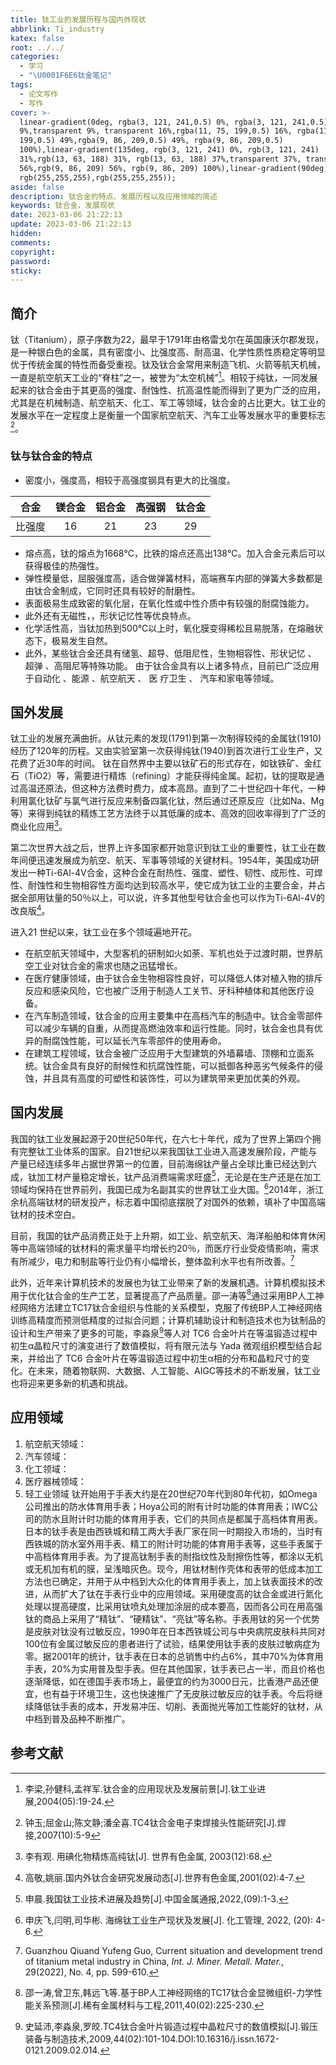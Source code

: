 ```yaml
---
title: 钛工业的发展历程与国内外现状
abbrlink: Ti_industry
katex: false
root: ../../
categories:
  - 学习
  - "\U0001F6E6钛金笔记"
tags:
  - 论文写作
  - 写作
cover: >-
  linear-gradient(0deg, rgba(3, 121, 241,0.5) 0%, rgba(3, 121, 241,0.5)
  9%,transparent 9%, transparent 16%,rgba(11, 75, 199,0.5) 16%, rgba(11, 75,
  199,0.5) 49%,rgba(9, 86, 209,0.5) 49%, rgba(9, 86, 209,0.5)
  100%),linear-gradient(135deg, rgb(3, 121, 241) 0%, rgb(3, 121, 241)
  31%,rgb(13, 63, 188) 31%, rgb(13, 63, 188) 37%,transparent 37%, transparent
  56%,rgb(9, 86, 209) 56%, rgb(9, 86, 209) 100%),linear-gradient(90deg,
  rgb(255,255,255),rgb(255,255,255));
aside: false
description: 钛合金的特点、发展历程以及应用领域的简述
keywords: 钛合金，发展现状
date: 2023-03-06 21:22:13
update: 2023-03-06 21:22:13
hidden:
comments:
copyright:
password:
sticky:
---
```


## 简介

钛（Titanium），原子序数为22，最早于1791年由格雷戈尔在英国康沃尔郡发现，是一种银白色的金属，具有密度小、比强度高、耐高温、化学性质性质稳定等明显优于传统金属的特性而备受重视。钛及钛合金常用来制造飞机、火箭等航天机械，一直是航空航天工业的“脊柱”之一，被誉为“太空机械”[^3]。相较于纯钛，一同发展起来的钛合金由于其更高的强度、耐蚀性、抗高温性能而得到了更为广泛的应用，尤其是在机械制造、航空航天、化工、军工等领域，钛合金的占比更大。钛工业的发展水平在一定程度上是衡量一个国家航空航天、汽车工业等发展水平的重要标志[^4]。
### 钛与钛合金的特点
- 密度小，强度高，相较于高强度钢具有更大的比强度。

|  合金  | 镁合金 | 铝合金 | 高强钢 | 钛合金 |
|:------:|:------:|:------:|:------:|:------:|
| 比强度 |   16   |   21   |   23   |   29   |

- 熔点高，钛的熔点为1668℃，比铁的熔点还高出138℃。加入合金元素后可以获得极佳的热强性。
- 弹性模量低，屈服强度高，适合做弹簧材料，高端赛车内部的弹簧大多数都是由钛合金制成，它同时还具有较好的耐磨性。
- 表面极易生成致密的氧化层，在氧化性或中性介质中有较强的耐腐蚀能力。
- 此外还有无磁性，，形状记忆性等优良特点。
- 化学活性高，当钛加热到500℃以上时，氧化膜变得稀松且易脱落，在熔融状态下，极易发生自然。
- 此外，某些钛合金还具有储氢、超导、低阻尼性，生物相容性、形状记忆 、 超弹 、高阻尼等特殊功能。
由于钛合金具有以上诸多特点，目前已广泛应用于自动化 、能源 、航空航天 、 医
疗卫生 、 汽车和家电等领域。
## 国外发展
钛工业的发展充满曲折。从钛元素的发现(1791)到第一次制得较纯的金属钛(1910)经历了120年的历程。又由实验室第一次获得纯钛(1940)到首次进行工业生产，又花费了近30年的时间。
钛在自然界中主要以钛矿石的形式存在，如钛铁矿、金红石（TiO2）等，需要进行精炼（refining）才能获得纯金属。起初，钛的提取是通过高温还原法，但这种方法费时费力，成本高昂。直到了二十世纪四十年代，一种利用氯化钛矿与氯气进行反应来制备四氯化钛，然后通过还原反应（比如Na、Mg等）来得到纯钛的精炼工艺方法终于以其低廉的成本、高效的回收率得到了广泛的商业化应用[^1]。

第二次世界大战之后，世界上许多国家都开始意识到钛工业的重要性，钛工业在数年间便迅速发展成为航空、航天、军事等领域的关键材料。1954年，美国成功研发出一种Ti-6Al-4V合金，这种合金在耐热性、强度、塑性、韧性、成形性、可焊性、耐蚀性和生物相容性方面均达到较高水平，使它成为钛工业的主要合金，并占据全部用钛量的50％以上，可以说，许多其他型号钛合金也可以作为Ti-6Al-4V的改良版[^5]。

进入21 世纪以来，钛工业在多个领域遍地开花。
* 在航空航天领域中，大型客机的研制如火如荼、军机也处于过渡时期，世界航空工业对钛合金的需求也随之迅猛增长。
* 在医疗健康领域，由于钛合金生物相容性良好，可以降低人体对植入物的排斥反应和感染风险，它也被广泛用于制造人工关节、牙科种植体和其他医疗设备。
* 在汽车制造领域，钛合金的应用主要集中在高档汽车的制造中。钛合金零部件可以减少车辆的自重，从而提高燃油效率和运行性能。同时，钛合金也具有优异的耐腐蚀性能，可以延长汽车零部件的使用寿命。
* 在建筑工程领域，钛合金被广泛应用于大型建筑的外墙幕墙、顶棚和立面系统。钛合金具有良好的耐候性和抗腐蚀性能，可以抵御各种恶劣气候条件的侵蚀，并且具有高度的可塑性和装饰性，可以为建筑带来更加优美的外观。

## 国内发展
我国的钛工业发展起源于20世纪50年代，在六七十年代，成为了世界上第四个拥有完整钛工业体系的国家。自21世纪以来我国钛工业进入高速发展阶段，产能与产量已经连续多年占据世界第一的位置，目前海绵钛产量占全球比重已经达到六成，钛加工材产量稳定增长，钛产品消费端需求旺盛[^6]，无论是在生产还是在加工领域均保持在世界前列，我国已成为名副其实的世界钛工业大国。[^2]2014年，浙江余杭高端钛材的研发投产，标志着中国彻底摆脱了对国外的依赖，填补了中国高端钛材的技术空白。

目前，我国的钛产品消费正处于上升期，如工业、航空航天、海洋船舶和体育休闲等中高端领域的钛材料的需求量平均增长约20％，而医疗行业受疫情影响，需求有所减少，电力和制盐等行业仍有小幅增长，整体盈利水平也有所改善。[^9]

此外，近年来计算机技术的发展也为钛工业带来了新的发展机遇。计算机模拟技术用于优化钛合金的生产工艺，显著提高了产品质量。邵一涛等[^7]通过采用BP人工神经网络方法建立TC17钛合金组织与性能的关系模型，克服了传统BP人工神经网络训练高精度而预测低精度的过拟合问题；计算机辅助设计和制造技术也为钛制品的设计和生产带来了更多的可能，李淼泉[^8]等人对 TC6 合金叶片在等温锻造过程中初生α晶粒尺寸的演变进行了数值模拟，将有限元法与 Yada 微观组织模型结合起来，并给出了 TC6 合金叶片在等温锻造过程中初生α相的分布和晶粒尺寸的变化。在未来，随着物联网、大数据、人工智能、AIGC等技术的不断发展，钛工业也将迎来更多新的机遇和挑战。


## 应用领域
1. 航空航天领域：
2. 汽车领域：
3. 化工领域：
4. 医疗器械领域：
5. 轻工业领域
钛开始用于手表大约是在20世纪70年代到80年代初，如Omega公司推出的防水体育用手表；Hoya公司的附有计时功能的体育用表；IWC公司的防水且附计时功能的体育用手表，它们的共同点是都属于高档体育用表。日本的钛手表是由西铁城和精工两大手表厂家在同一时期投入市场的，当时有西铁城的防水室外用手表、精工的附计时功能的体育用手表等，这些手表属于中高档体育用手表。为了提高钛制手表的耐指纹性及耐擦伤性等，都涂以无机或无机加有机的膜，呈浅暗灰色。现今，用钛材制作壳体和表带的低成本加工方法也已确定，并用于从中档到大众化的体育用手表上，加上钛表面技术的改进，从而扩大了钛在手表行业中的应用领域。采用硬度高的钛合金或进行氮化处理以提高硬度，比采用钛喷丸处理加涂层的成本要高，因而各公司在用高强钛的商品上采用了“精钛”、“硬精钛”、“亮钛”等名称。手表用钛的另一个优势是皮肤对钛没有过敏反应，1990年在日本西铁城公司与中央病院皮肤科共同对100位有金属过敏反应的患者进行了试验，结果使用钛手表的皮肤过敏病症为零。据2001年的统计，钛手表在日本的总销售中约占6%，其中70%为体育用手表，20%为实用普及型手表。但在其他国家，钛手表已占一半，而且价格也逐渐降低，如在德国手表市场上，最便宜的约为3000日元，比香港产品还便宜，也有益于环境卫生，这也快速推广了无皮肤过敏反应的钛手表。今后将继续降低钛手表的成本，开发易冲压、切削、表面抛光等加工性能好的钛材，从中档到普及品种不断推广。

## 参考文献
[^1]:李有观. 用碘化物精炼高纯钛[J]. 世界有色金属, 2003(12):68.
[^2]: 申庆飞,闫明,司华彬. 海绵钛工业生产现状及发展[J]. 化工管理, 2022, (20): 4-6.
[^3]: 李梁,孙健科,孟祥军.钛合金的应用现状及发展前景[J].钛工业进展,2004(05):19-24.
[^4]: 钟玉;屈金山;陈文静;潘全喜.TC4钛合金电子束焊接头性能研究[J].焊接,2007(10):5-9
[^5]: 高敬,姚丽.国内外钛合金研究发展动态[J].世界有色金属,2001(02):4-7.
[^6]: 申晨.我国钛工业技术进展及趋势[J].中国金属通报,2022,(09):1-3. 
[^7]: 邵一涛,曾卫东,韩远飞等.基于BP人工神经网络的TC17钛合金显微组织-力学性能关系预测[J].稀有金属材料与工程,2011,40(02):225-230.
[^8]: 史延沛,李淼泉,罗皎.TC4钛合金叶片锻造过程中晶粒尺寸的数值模拟[J].锻压装备与制造技术,2009,44(02):101-104.DOI:10.16316/j.issn.1672-0121.2009.02.014.
[^9]: Guanzhou Qiuand Yufeng Guo, Current situation and development trend of titanium metal industry in China, _Int. J. Miner. Metall. Mater._, 29(2022), No. 4, pp. 599-610.